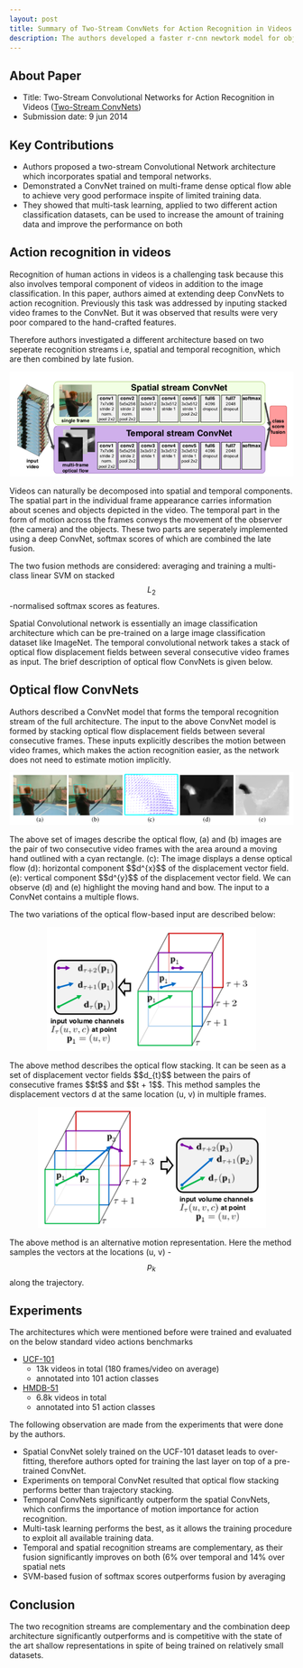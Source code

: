 ```yaml
---
layout: post
title: Summary of Two-Stream ConvNets for Action Recognition in Videos paper
description: The authors developed a faster r-cnn newtork model for object detection. This network introduced a region proposal network (RPN) that shares full-image convolutional features with detection network (Fast R-CNN), thus enabling cost-free region proposals.
---
```


## About Paper
- Title: Two-Stream Convolutional Networks for Action Recognition in Videos ([Two-Stream ConvNets](https://arxiv.org/abs/1406.2199))
- Submission date: 9 jun 2014


## Key Contributions

- Authors proposed a two-stream Convolutional Network architecture which incorporates spatial and temporal networks.
- Demonstrated a ConvNet trained on multi-frame dense optical flow able to achieve very good performace inspite of limited training data.
- They showed that multi-task learning, applied to two different action classification datasets, can be used to increase the amount of training data and improve the performance on both


## Action recognition in videos

Recognition of human actions in videos is a challenging task because this also involves temporal component of videos in addition to the image classification. In this paper, authors aimed at extending deep ConvNets to action recognition. Previously this task was addressed by inputing stacked video frames to the ConvNet. But it was observed that results were very poor compared to the hand-crafted features. 

Therefore authors investigated a different architecture based on two seperate recognition streams i.e, spatial and temporal recognition, which are then combined by late fusion.

<p align="center">
<img src="/assets/Images/two_stream/two-stream.png" alt="two-stream">
</p>

Videos can naturally be decomposed into spatial and temporal components. The spatial part in the individual frame appearance carries information about scenes and objects depicted in the video. The temporal part in the form of motion across the frames conveys the movement of the observer (the camera)
and the objects. These two parts are seperately implemented using a deep ConvNet, softmax scores of which are combined the late fusion. 

The two fusion methods are considered: averaging and training a multi-class linear SVM on stacked $$L_{2}$$-normalised softmax scores as features.

Spatial Convolutional network is essentially an image classification architecture which can be pre-trained on a large image classification dataset like ImageNet. The temporal convolutional network takes a stack of optical flow displacement fields between several consecutive video frames as input. The brief description of optical flow ConvNets is given below.

## Optical flow ConvNets

Authors described a ConvNet model that forms the temporal recognition stream of the full architecture. The input to the above ConvNet model is formed by stacking optical flow displacement fields between several consecutive frames. These inputs explicitly describes the motion between video frames, which makes the action recognition easier, as the network does not need to estimate motion implicitly. 

<p align="center">
<img src="/assets/Images/two_stream/optical-flow.png" alt="optical-flow">
</p>
The above set of images describe the optical flow, (a) and (b) images are the pair of two consecutive video frames with the area around a moving hand outlined with a cyan rectangle.
(c): The image displays a dense optical flow 
(d): horizontal component $$d^{x}$$ of the displacement vector field.
(e): vertical component $$d^{y}$$ of the displacement vector field.
We can observe (d) and (e) highlight the moving hand and bow. The input to a ConvNet contains a multiple flows.

The two variations of the optical flow-based input are described below:
<p align="center">
<img src="/assets/Images/two_stream/optical_flow_stack.png" alt="optical_flow_stack">
</p>
The above method describes the optical flow stacking. It can be seen as a set of displacement vector fields $$d_{t}$$ between the pairs of consecutive frames $$t$$ and $$t + 1$$. This method samples the displacement vectors d at the same location (u, v) in multiple frames.

<p align="center">
<img src="/assets/Images/two_stream/trajectories.png" alt="trajectories">
</p>   

The above method is an alternative motion representation. Here the method samples the vectors at the locations (u, v) - $$p_{k}$$ along the trajectory.


## Experiments

The architectures which were mentioned before were trained and evaluated on the below standard video actions benchmarks
+ [UCF-101](http://crcv.ucf.edu/data/UCF101.php)
    * 13k videos in total (180 frames/video on average)
    * annotated into 101 action classes
+ [HMDB-51](http://serre-lab.clps.brown.edu/resource/hmdb-a-large-human-motion-database/)
    * 6.8k videos in total
    * annotated into 51 action classes

The following observation are made from the experiments that were done by the authors.
- Spatial ConvNet solely trained on the UCF-101 dataset leads to over-fitting, therefore authors opted for training the last layer on top of a pre-trained ConvNet.
- Experiments on temporal ConvNet resulted that optical flow stacking performs better than trajectory stacking.
- Temporal ConvNets significantly outperform the spatial ConvNets, which confirms the importance of motion importance for action recognition.
- Multi-task learning performs the best, as it allows the training procedure to exploit all available training data.
- Temporal and spatial recognition streams are complementary, as their fusion significantly improves on both (6% over temporal and 14% over spatial nets
- SVM-based fusion of softmax scores outperforms fusion by averaging



## Conclusion

The two recognition streams are complementary and the combination deep architecture significantly outperforms and is competitive with the state of the art shallow representations in spite of being trained on relatively small datasets.